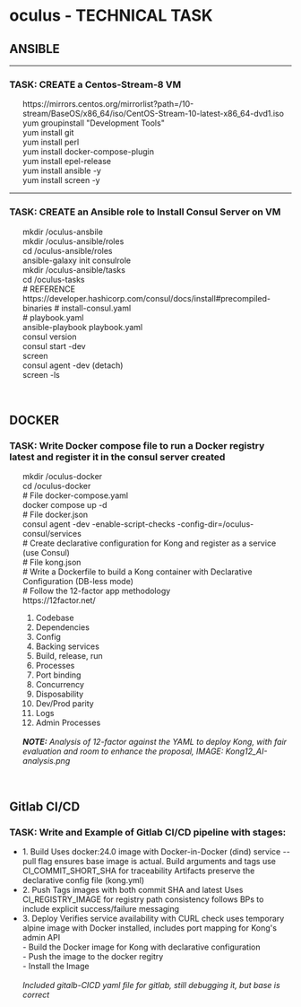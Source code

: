 # oculus - TECHNICAL TASK

<h2> ANSIBLE </h2> 
<hr> 

<h3> TASK:  CREATE a Centos-Stream-8 VM </h3>

   <ul>
   https://mirrors.centos.org/mirrorlist?path=/10-stream/BaseOS/x86_64/iso/CentOS-Stream-10-latest-x86_64-dvd1.iso <br>
   yum groupinstall "Development Tools" <br>
   yum install git <br>
   yum install perl <br>
   yum install docker-compose-plugin <br>
   yum install epel-release <br>
   yum install ansible -y <br>
   yum install screen -y <br>
   </ul>
   <hr>

 <h3> TASK: CREATE an Ansible role to Install Consul Server on VM </h3>
   <ul>
   mkdir /oculus-ansbile<br>
   mkdir /oculus-ansible/roles<br>
   cd /oculus-ansible/roles<br>
   ansible-galaxy init consulrole<br>
   mkdir /oculus-ansible/tasks<br>
   cd /oculus-tasks<br>
   # REFERENCE https://developer.hashicorp.com/consul/docs/install#precompiled-binaries <be>
   # install-consul.yaml <br>
   # playbook.yaml  <br>
   ansible-playbook playbook.yaml <br>
   consul version <br>
   consul start -dev <br>
   screen <br>
     consul agent -dev (detach) <br>
   screen -ls <br>
   </ul>
   <br>
<h2>DOCKER</h2>

<h3>TASK: Write Docker compose file to run a Docker registry latest and register it in the consul server created </h3>
   <ul>
   mkdir /oculus-docker <br>
   cd /oculus-docker <br>
   # File docker-compose.yaml <br>
   docker compose up -d <br>
   # File docker.json <br>
   consul agent -dev -enable-script-checks -config-dir=/oculus-consul/services <br>
   # Create declarative configuration for Kong and register as a service (use Consul) <br>   
   # File kong.json <br>
   # Write a Dockerfile to build a Kong container with Declarative Configuration (DB-less mode) <br>
   # Follow the 12-factor app methodology <br>
   https://12factor.net/ <br>
      <ol>
         <li> Codebase </li>
         <li> Dependencies </li>
         <li> Config </li>
         <li> Backing services </li>
         <li> Build, release, run </li>
         <li> Processes </li>
         <li> Port binding </li>
         <li> Concurrency </li>
         <li> Disposability </li>
         <li> Dev/Prod parity</li>
         <li> Logs </li>
         <li> Admin Processes </li>
      </ol> <br>
      <i><b>NOTE:</b> Analysis of 12-factor against the YAML to deploy Kong, with fair evaluation and room to enhance the proposal, IMAGE: Kong12_AI-analysis.png </i> <br>
   </ul><br>

<h2>Gitlab CI/CD</h2>

<h3>TASK: Write and Example of Gitlab CI/CD pipeline with stages: </h3>
   <ul>
   <li> 1. Build 
     Uses docker:24.0 image with Docker-in-Docker (dind) service --pull flag ensures base image is actual.  Build arguments and tags use CI_COMMIT_SHORT_SHA for traceability Artifacts preserve the declarative config file (kong.yml)<br>
  <li> 2. Push 
     Tags images with both commit SHA and latest Uses CI_REGISTRY_IMAGE for registry path consistency follows BPs to include explicit success/failure messaging<br>
  <li> 3. Deploy 
      Verifies service availability with CURL check uses temporary alpine image with Docker installed, includes port mapping for Kong's admin API<br>
      - Build the Docker image for Kong with declarative configuration<br>
      - Push the image to the docker regitry <br>
      - Install the Image <br><br>
     <I> Included gitalb-CICD yaml file for gitlab, still debugging it, but base is correct </i>
   </ul>
   
